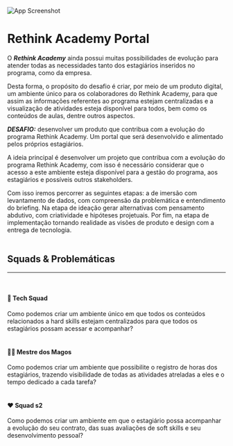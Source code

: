 ![App Screenshot](https://media-exp2.licdn.com/dms/image/C4D2DAQFudaW6r08CJQ/profile-treasury-image-shrink_160_160/0/1657021785294?e=1657648800&v=beta&t=LF_HCQRwkiiY-0NSVO2KdGd5xM7DNOex_jjcJJzmw8Y)

# Rethink Academy Portal

O **_Rethink Academy_** ainda possui muitas possibilidades de evolução para atender todas as necessidades tanto dos estagiários inseridos no programa, como da empresa.

Desta forma, o propósito do desafio é criar, por meio de um produto digital, um ambiente único para os colaboradores do Rethink Academy, para que assim as informações referentes ao programa estejam centralizadas e a visualização de atividades esteja disponível para todos, bem como os conteúdos de aulas, dentre outros aspectos.

**_DESAFIO:_** desenvolver um produto que contribua com a evolução do programa Rethink Academy. Um portal que será desenvolvido e alimentado pelos próprios estagiários.

A ideia principal é desenvolver um projeto que contribua com a evolução do programa Rethink Academy, com isso é necessário considerar que o acesso a este ambiente esteja disponível para a gestão do programa, aos estagiários e possíveis outros stakeholders.

Com isso iremos percorrer as seguintes etapas: a de imersão com levantamento de dados, com compreensão da problemática e entendimento do briefing. Na etapa de ideação gerar alternativas com pensamento abdutivo, com criatividade e hipóteses projetuais. Por fim, na etapa de implementação tornando realidade as visões de produto e design com a entrega de tecnologia.
<br><br>

## Squads & Problemáticas

<hr>
<br>

#### 🥷 Tech Squad

Como podemos criar um ambiente único em que todos os conteúdos relacionados a hard skills estejam centralizados para que todos os estagiários possam acessar e acompanhar?
<br>
<br>

#### 🧙‍♂️ Mestre dos Magos

Como podemos criar um ambiente que possibilite o registro de horas dos estagiários, trazendo visibilidade de todas as atividades atreladas a eles e o tempo dedicado a cada tarefa?
<br><br>

#### ❤️ Squad s2

Como podemos criar um ambiente em que o estagiário possa acompanhar a evolução do seu contrato, das suas avaliações de soft skills e seu desenvolvimento pessoal?
